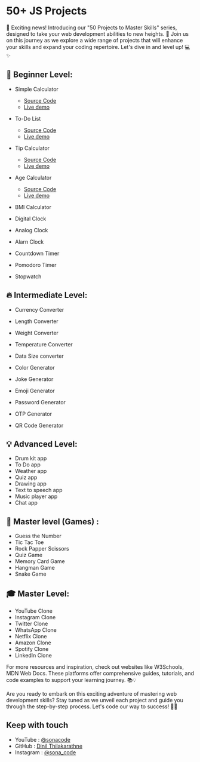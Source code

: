 # 50+ JS Projects 

📢 Exciting news! Introducing our "50 Projects to Master Skills" series, designed to take your web development abilities to new heights. 🌟 Join us on this journey as we explore a wide range of projects that will enhance your skills and expand your coding repertoire. Let's dive in and level up! 💻✨

## 🌱 Beginner Level:

- Simple Calculator
    - [Source Code](https://github.com/Dinil-Thilakarathne/50-js-projects/tree/main/simple%20calculator)
    - [Live demo](https://dinil-thilakarathne.github.io/50-js-projects/simple%20calculator/)
- To-Do List
    - [Source Code](https://github.com/Dinil-Thilakarathne/50-js-projects/tree/main/todo%20app)
    - [Live demo](https://dinil-thilakarathne.github.io/50-js-projects/todo%20app/)
- Tip Calculator
    - [Source Code](https://github.com/Dinil-Thilakarathne/50-js-projects/tree/main/tip%20calculator)
    - [Live demo](https://dinil-thilakarathne.github.io/50-js-projects/tip%20calculator/)
- Age Calculator
    - [Source Code](https://github.com/Dinil-Thilakarathne/50-js-projects/tree/main/age%20calculator)
    - [Live demo](https://dinil-thilakarathne.github.io/50-js-projects/age%20calculator/)
- BMI Calculator

- Digital Clock
- Analog Clock
- Alarn Clock
- Countdown Timer
- Pomodoro Timer
- Stopwatch


## 🔥 Intermediate Level:

- Currency Converter
- Length Converter
- Weight Converter
- Temperature Converter
- Data Size converter

- Color Generator
- Joke Generator
- Emoji Generator
- Password Generator
- OTP Generator
- QR Code Generator

## 💡 Advanced Level:

- Drum kit app
- To Do  app
- Weather  app
- Quiz app
- Drawing app
- Text to speech app
- Music player app
- Chat app

## 🚀 Master level (Games) :

- Guess the Number
- Tic Tac Toe
- Rock Papper Scissors
- Quiz Game
- Memory Card Game
- Hangman Game
- Snake Game


## 🎓 Master Level:

- YouTube Clone
- Instagram Clone
- Twitter Clone
- WhatsApp Clone
- Netflix Clone
- Amazon Clone
- Spotify Clone
- LinkedIn Clone

For more resources and inspiration, check out websites like W3Schools, MDN Web Docs. These platforms offer comprehensive guides, tutorials, and code examples to support your learning journey. 📚💡

Are you ready to embark on this exciting adventure of mastering web development skills? Stay tuned as we unveil each project and guide you through the step-by-step process. Let's code our way to success! 💪🌐

## Keep with touch

- YouTube : [@sonacode]("https://www.youtube.com/@sonacode/videos")
- GitHub : [Dinil Thilakarathne]("https://github.com/Dinil-Thilakarathne/")
- Instagram : [@sona_code]("https://www.instagram.com/sona_code/")